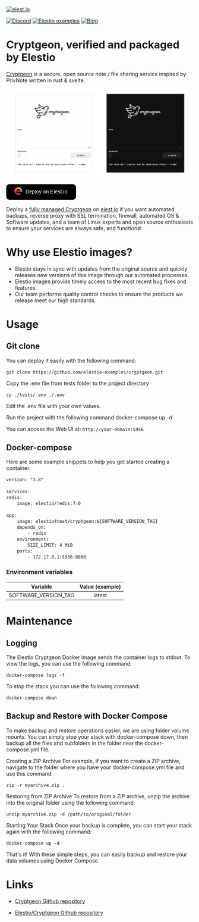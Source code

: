 <a href="https://elest.io">
  <img src="https://elest.io/images/elestio.svg" alt="elest.io" width="150" height="75">
</a>

[![Discord](https://img.shields.io/static/v1.svg?logo=discord&color=f78A38&labelColor=083468&logoColor=ffffff&style=for-the-badge&label=Discord&message=community)](https://discord.gg/4T4JGaMYrD "Get instant assistance and engage in live discussions with both the community and team through our chat feature.")
[![Elestio examples](https://img.shields.io/static/v1.svg?logo=github&color=f78A38&labelColor=083468&logoColor=ffffff&style=for-the-badge&label=github&message=open%20source)](https://github.com/elestio-examples "Access the source code for all our repositories by viewing them.")
[![Blog](https://img.shields.io/static/v1.svg?color=f78A38&labelColor=083468&logoColor=ffffff&style=for-the-badge&label=elest.io&message=Blog)](https://blog.elest.io "Latest news about elestio, open source software, and DevOps techniques.")

# Cryptgeon, verified and packaged by Elestio

[Cryptgeon](https://cryptgeon.org/) is a secure, open source note / file sharing service inspired by PrivNote written in rust & svelte.

<img src="https://raw.githubusercontent.com/elestio-examples/cryptgeon/main/cryptgeon.png" alt="cryptgeon" width="800">

[![deploy](https://github.com/elestio-examples/cryptgeon/raw/main/deploy-on-elestio.png)](https://dash.elest.io/deploy?source=cicd&social=dockerCompose&url=https://github.com/elestio-examples/cryptgeon)

Deploy a <a target="_blank" href="https://elest.io/open-source/cryptgeon">fully managed Cryptgeon</a> on <a target="_blank" href="https://elest.io/">elest.io</a> if you want automated backups, reverse proxy with SSL termination, firewall, automated OS & Software updates, and a team of Linux experts and open source enthusiasts to ensure your services are always safe, and functional.

# Why use Elestio images?

- Elestio stays in sync with updates from the original source and quickly releases new versions of this image through our automated processes.
- Elestio images provide timely access to the most recent bug fixes and features.
- Our team performs quality control checks to ensure the products we release meet our high standards.

# Usage

## Git clone

You can deploy it easily with the following command:

    git clone https://github.com/elestio-examples/cryptgeon.git

Copy the .env file from tests folder to the project directory

    cp ./tests/.env ./.env

Edit the .env file with your own values.

Run the project with the following command
docker-compose up -d

You can access the Web UI at: `http://your-domain:5956`

## Docker-compose

Here are some example snippets to help you get started creating a container.

    version: "3.8"

    services:
    redis:
        image: elestio/redis:7.0

    app:
        image: elestio4test/cryptgeon:${SOFTWARE_VERSION_TAG}
        depends_on:
            - redis
        environment:
            SIZE_LIMIT: 4 MiB
        ports:
            - 172.17.0.1:5956:8000

### Environment variables

|       Variable       | Value (example) |
| :------------------: | :-------------: |
| SOFTWARE_VERSION_TAG |     latest      |

# Maintenance

## Logging

The Elestio Cryptgeon Docker image sends the container logs to stdout. To view the logs, you can use the following command:

    docker-compose logs -f

To stop the stack you can use the following command:

    docker-compose down

## Backup and Restore with Docker Compose

To make backup and restore operations easier, we are using folder volume mounts. You can simply stop your stack with docker-compose down, then backup all the files and subfolders in the folder near the docker-compose.yml file.

Creating a ZIP Archive
For example, if you want to create a ZIP archive, navigate to the folder where you have your docker-compose.yml file and use this command:

    zip -r myarchive.zip .

Restoring from ZIP Archive
To restore from a ZIP archive, unzip the archive into the original folder using the following command:

    unzip myarchive.zip -d /path/to/original/folder

Starting Your Stack
Once your backup is complete, you can start your stack again with the following command:

    docker-compose up -d

That's it! With these simple steps, you can easily backup and restore your data volumes using Docker Compose.

# Links

- <a target="_blank" href="https://github.com/cupcakearmy/cryptgeon">Cryptgeon Github repository</a>

- <a target="_blank" href="https://github.com/elestio-examples/cryptgeon">Elestio/Cryptgeon Github repository</a>
